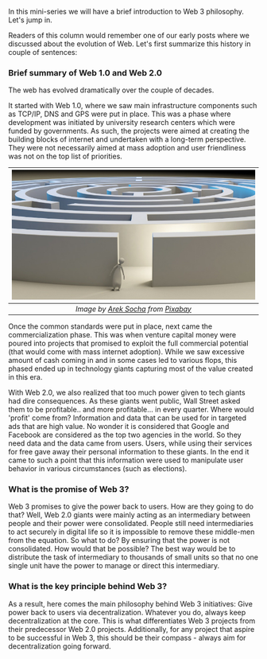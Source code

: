 In this mini-series we will have a brief introduction to Web 3 philosophy. Let's jump in. 

Readers of this column would remember one of our early posts where we discussed about the evolution of Web. Let's first summarize this history in couple of sentences: 

### Brief summary of Web 1.0 and Web 2.0

The web has evolved dramatically over the couple of decades. 

It started with Web 1.0, where we saw main infrastructure components such as TCP/IP, DNS and GPS were put in place. This was a phase where development was initiated by university research centers which were funded by governments. As such, the projects were aimed at creating the building blocks of internet and undertaken with a long-term perspective. They were not necessarily aimed at mass adoption and user friendliness was not on the top list of priorities. 

| ![maze](/assets/maze-1804499_800.jpg)|
|:--:| 
| *Image by [Arek Socha](https://pixabay.com/users/qimono-1962238/) from [Pixabay](https://pixabay.com/)*|

Once the common standards were put in place, next came the commercialization phase. This was when venture capital money were poured into projects that promised to exploit the full commercial potential (that would come with mass internet adoption). While we saw excessive amount of cash coming in and in some cases led to various flops, this phased ended up in technology giants capturing most of the value created in this era. 

With Web 2.0, we also realized that too much power given to tech giants had dire consequences. As these giants went public, Wall Street asked them to be profitable.. and more profitable... in every quarter. Where would 'profit' come from? Information and data that can be used for in targeted ads that are high value. No wonder it is considered that Google and Facebook are considered as the top two agencies in the world. So they need data and the data came from users. Users, while using their services for free gave away their personal information to these giants. In the end it came to such a point that this information were used to manipulate user behavior in various circumstances (such as elections). 

### What is the promise of Web 3?

Web 3 promises to give the power back to users. How are they going to do that?  Well, Web 2.0 giants were mainly acting as an intermediary between people and their power were consolidated. People still need intermediaries to act securely in digital life so it is impossible to remove these middle-men from the equation. So what to do? By ensuring that the power is not consolidated. How would that be possible? The best way would be to distribute  the task of intermediary to thousands of small units so that no one single unit have the power to manage or direct this intermediary. 

### What is the key principle behind Web 3?

As a result, here comes the main philosophy behind Web 3 initiatives: Give power back to users via decentralization. Whatever you do, always keep decentralization at the core. This is what differentiates Web 3 projects from their predecessor Web 2.0 projects. Additionally, for any project that aspire to be successful in Web 3, this should be their compass - always aim for decentralization going forward. 

